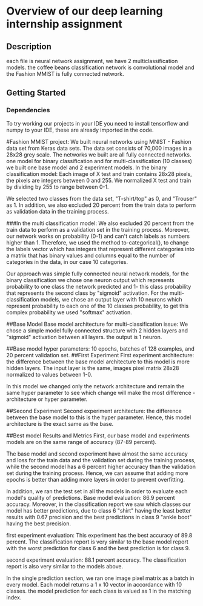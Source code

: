 # Overview of our deep learning internship assignment


## Description

each file is neural network assignment, we have 2 multiclassification models.
the coffee beans classification network is convolutional model and the Fashion MMIST is fully connected network.

## Getting Started

### Dependencies

To try working our projects in your IDE you need to install tensorflow and numpy to your IDE, these are already imported in the code.

#Fashion MMIST project:
We built neural networks using MNIST - Fashion data set from Keras data sets.
The data set consists of 70,000 images in a 28x28 grey scale.
The networks we built are all fully connected networks. one model for binary classification and for multi-classification (10 classes) we built one base model and 2 experiment models.
In the binary classification model:
Each image of X test and train contains 28x28 pixels, the pixels are integers between 0 and 255. 
We normalized X test and train by dividing by 255 to range between  0-1.

We selected two classes from the data set, "T-shirt/top" as 0, and "Trouser" as 1.
In addition, we also excluded 20 percent from the train data to perform as validation data in the training process.

###In the multi classification model:
We also excluded 20 percent from the train data to perform as a validation set in the training process.
Moreover, our network works on probability (0-1) and can't catch labels as numbers higher than 1.
Therefore, we used the method to-categorical(), to change the labels vector which has integers that represent different categories into a matrix that has binary values and columns equal to the number of categories in the data, in our case 10 categories.

Our approach was simple fully connected neural network models, for the binary classification we chose one neuron output which
represents probability to one class the network predicted and 1- this class probability that represents the second class by "sigmoid" activation.
For the multi-classification models, we chose an output layer with 10 neurons which represent probability to each one of the 10 classes probability, to get this complex probability we used "softmax" activation.

##Base Model
Base model architecture for multi-classification issue:
We chose a simple model fully connected structure with 2 hidden layers and "sigmoid" activation between all layers. the output is 1 neuron.

##Base model hyper parameters:
10 epochs, batches of 128 examples, and 20 percent validation set.
##First Experiment
First experiment architecture:
the difference between the base model architecture to this model is more hidden layers.
The input layer is the same, images pixel matrix 28x28 normalized to values between 1-0.

In this model we changed only the network architecture and remain the same hyper parameter to see which change will make the most difference - architecture or hyper parameter.

##Second Experiment
Second experiment architecture:
the difference between the base model to this is the hyper parameter.
Hence, this model architecture is the exact same as the base.

##Best model Results and Metrics
First, our base model and experiments models are on the same range of accuracy (87-89 percent).

The base model and second experiment have almost the same accuracy and loss for the train data and the validation set during the training process, while the second model has a 6 percent higher accuracy than the validation set during the training process.
Hence, we can assume that adding more epochs is better than adding more layers in order to prevent overfitting.

In addition, we ran the test set in all the models in order to evaluate each model's quality of predictions.
Base model evaluation:
86.9 percent accuracy.
Moreover, in the classification report we saw which classes our model has better predictions, due to class 6 "shirt" having the least better results with 0.67 precision and the best predictions in class 9 "ankle boot" having the best precision.

first experiment evaluation:
This experiment has the best accuracy of 89.8 percent.
The classification report is very similar to the base model report with the worst prediction for class 6 and the best prediction is for class 9.

second experiment evaluation:
88.1 percent accuracy.
The classification report is also very similar to the models above.

In the single prediction section, we ran one image pixel matrix as a batch in every model.
Each model returns a 1 x 10 vector in accordance with 10 classes. the model prediction for each class is valued as 1 in the matching index.
